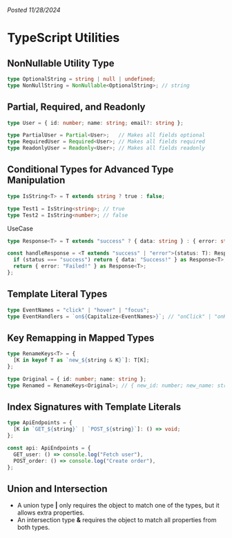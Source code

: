 *Posted 11/28/2024*

# TypeScript Utilities

## NonNullable Utility Type
```ts
type OptionalString = string | null | undefined;
type NonNullString = NonNullable<OptionalString>; // string
```

## Partial, Required, and Readonly
```ts
type User = { id: number; name: string; email?: string };

type PartialUser = Partial<User>;   // Makes all fields optional
type RequiredUser = Required<User>; // Makes all fields required
type ReadonlyUser = Readonly<User>; // Makes all fields readonly
```

## Conditional Types for Advanced Type Manipulation
```ts
type IsString<T> = T extends string ? true : false;

type Test1 = IsString<string>; // true
type Test2 = IsString<number>; // false
```
UseCase
```ts
type Response<T> = T extends "success" ? { data: string } : { error: string };

const handleResponse = <T extends "success" | "error">(status: T): Response<T> => {
  if (status === "success") return { data: "Success!" } as Response<T>;
  return { error: "Failed!" } as Response<T>;
};
```

## Template Literal Types
```ts
type EventNames = "click" | "hover" | "focus";
type EventHandlers = `on${Capitalize<EventNames>}`; // "onClick" | "onHover" | "onFocus"
```

## Key Remapping in Mapped Types
```ts
type RenameKeys<T> = {
  [K in keyof T as `new_${string & K}`]: T[K];
};

type Original = { id: number; name: string };
type Renamed = RenameKeys<Original>; // { new_id: number; new_name: string }
```

## Index Signatures with Template Literals
```ts
type ApiEndpoints = {
  [K in `GET_${string}` | `POST_${string}`]: () => void;
};

const api: ApiEndpoints = {
  GET_user: () => console.log("Fetch user"),
  POST_order: () => console.log("Create order"),
};
```

## Union and Intersection
* A union type **|** only requires the object to match one of the types, but it allows extra properties.
* An intersection type **&** requires the object to match all properties from both types.